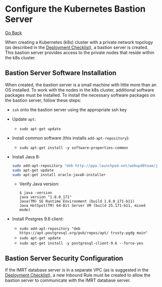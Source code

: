# Configure the Kubernetes Bastion Server

[Go Back](../README.md)

When creating a Kubernetes (k8s) cluster with a private network topology (as described in the [Deployment Checklist](./Deployment.AWS.md)), a bastion server is created.  This bastion server provides access to the private nodes that reside within the k8s cluster.

## Bastion Server Software Installation
When created, the bastion server is a small machine with little more than an OS installed.  To work with the nodes in the k8s cluster, additional software packages must be installed.  To install the necessary software packages on the bastion server, follow these steps:

* `ssh` onto the bastion server using the appropriate ssh key
* Update `apt`: 
  * `sudo apt-get update`
* Install common software (this installs `add-apt-repository`): 
  * `sudo apt-get install -y software-properties-common`
* Install Java 8:

  ```bash
  sudo add-apt-repository "deb http://ppa.launchpad.net/webupd8team/java/ubuntu xenial main"
  sudo apt-get update
  sudo apt-get install oracle-java8-installer
  ```
  
  * Verify Java version:
 
      ```
      $ java -version
      java version "1.8.0_171"
      Java(TM) SE Runtime Environment (build 1.8.0_171-b11)
      Java HotSpot(TM) 64-Bit Server VM (build 25.171-b11, mixed mode)
      ```
  
* Install Postgres 9.6 client:
  * `sudo add-apt-repository "deb https://apt.postgresql.org/pub/repos/apt/ trusty-pgdg main"`
  * `sudo apt-get update`
  * `sudo apt-get install -y postgresql-client-9.6 --force-yes`

## Bastion Server Security Configuration
If the IMRT database server is in a separate VPC (as is suggested in the [Deployment Checklist](./Deployment.AWS.md)), a new Inbound Rule must be created to allow the bastion server to communicate with the IMRT database server.